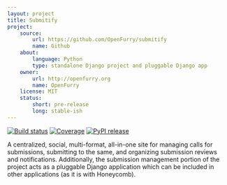 ```yaml
---
layout: project
title: Submitify
project:
    source:
        url: https://github.com/OpenFurry/submitify
        name: Github
    about:
        language: Python
        type: standalone Django project and pluggable Django app
    owner:
        url: http://openfurry.org
        name: OpenFurry
    license: MIT
    status:
        short: pre-release
        long: stable-ish
---
```


[![Build status](https://travis-ci.org/OpenFurry/submitify.svg?branch=master)](https://travis-ci.org/OpenFurry/submitify)
[![Coverage](https://coveralls.io/repos/github/OpenFurry/submitify/badge.svg?branch=master)](https://coveralls.io/github/OpenFurry/submitify?branch=master)
[![PyPI release](https://img.shields.io/pypi/v/django-submitify.svg)](https://pypi.python.org/pypi/django-submitify/)

A centralized, social, multi-format, all-in-one site for managing calls for submissions, submitting to the same, and organizing submission reviews and notifications.  Additionally, the submission management portion of the project acts as a pluggable Django application which can be included in other applications (as it is with Honeycomb).
